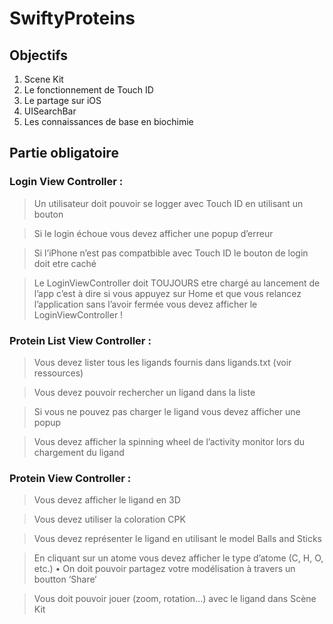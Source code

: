 # SwiftyProteins

## Objectifs

1. Scene Kit
2. Le fonctionnement de Touch ID
3. Le partage sur iOS
4. UISearchBar
5. Les connaissances de base en biochimie

## Partie obligatoire
### Login View Controller :
> Un utilisateur doit pouvoir se logger avec Touch ID en utilisant un bouton

> Si le login échoue vous devez afficher une popup d’erreur

> Si l’iPhone n’est pas compatbible avec Touch ID le bouton de login doit etre caché

> Le LoginViewController doit TOUJOURS etre chargé au lancement de l’app c’est à dire si vous appuyez sur Home et que vous relancez l’application sans l’avoir fermée vous devez afficher le LoginViewController !
### Protein List View Controller :
> Vous devez lister tous les ligands fournis dans ligands.txt (voir ressources)

> Vous devez pouvoir rechercher un ligand dans la liste

> Si vous ne pouvez pas charger le ligand vous devez afficher une popup

> Vous devez afficher la spinning wheel de l’activity monitor lors du chargement du ligand
### Protein View Controller :
> Vous devez afficher le ligand en 3D

> Vous devez utiliser la coloration CPK

> Vous devez représenter le ligand en utilisant le model Balls and Sticks

> En cliquant sur un atome vous devez afficher le type d’atome (C, H, O, etc.) • On doit pouvoir partagez votre modélisation à travers un boutton ‘Share‘

> Vous doit pouvoir jouer (zoom, rotation...) avec le ligand dans Scène Kit
